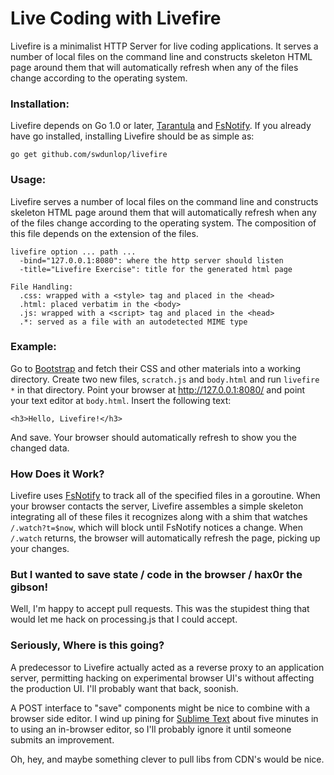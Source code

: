 Live Coding with Livefire 
=========================

Livefire is a minimalist HTTP Server for live coding applications.  It serves a number of local files on the command line and constructs skeleton HTML page around them that will automatically refresh when any of the files change according to the operating system.

### Installation:

Livefire depends on Go 1.0 or later, [Tarantula](https://github.com/swdunlop/tarantula-go) and [FsNotify](https://github.com/howeyc/fsnotify).  If you already have go installed, installing Livefire should be as simple as:

	go get github.com/swdunlop/livefire

### Usage:

Livefire serves a number of local files on the command line and constructs skeleton HTML page around them that will automatically refresh when any of the files change according to the operating system.  The composition of this file depends on the extension of the files.

	livefire option ... path ...
	  -bind="127.0.0.1:8080": where the http server should listen
	  -title="Livefire Exercise": title for the generated html page

	File Handling:
	  .css: wrapped with a <style> tag and placed in the <head>
	  .html: placed verbatim in the <body>
	  .js: wrapped with a <script> tag and placed in the <head>
	  .*: served as a file with an autodetected MIME type

### Example:

Go to [Bootstrap](http://twitter.github.com/bootstrap/getting-started.html) and fetch their CSS and other materials into a working directory.  Create two new files, `scratch.js` and `body.html` and run `livefire *` in that directory.  Point your browser at http://127.0.0.1:8080/ and point your text editor at `body.html`.  Insert the following text:

    <h3>Hello, Livefire!</h3>

And save.  Your browser should automatically refresh to show you the changed data.

### How Does it Work?

Livefire uses [FsNotify](https://github.com/howeyc/fsnotify) to track all of the specified files in a goroutine.  When your browser contacts the server, Livefire assembles a simple skeleton integrating all of these files it recognizes along with a shim that watches `/.watch?t=$now`, which will block until FsNotify notices a change.  When `/.watch` returns, the browser will automatically refresh the page, picking up your changes.

### But I wanted to save state / code in the browser / hax0r the gibson!

Well, I'm happy to accept pull requests.  This was the stupidest thing that would let me hack on processing.js that I could accept.

### Seriously, Where is this going?

A predecessor to Livefire actually acted as a reverse proxy to an application server, permitting hacking on experimental browser UI's without affecting the production UI.  I'll probably want that back, soonish.  

A POST interface to "save" components might be nice to combine with a browser side editor.  I wind up pining for [Sublime Text](http://sublimetext.com) about five minutes in to using an in-browser editor, so I'll probably ignore it until someone submits an improvement.

Oh, hey, and maybe something clever to pull libs from CDN's would be nice.


